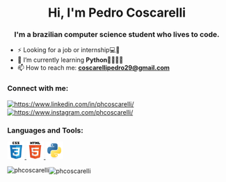 <h1 align="center">Hi, I'm Pedro Coscarelli</h1>
<h3 align="center">I'm a brazilian computer science student who lives to code. </h3>

- ⚡ Looking for a job or internship💻🤖
- 🌱 I’m currently learning **Python🐍👨🏻‍💻**
- 📫 How to reach me: **coscarellipedro29@gmail.com**

<h3 align="left">Connect with me:</h3>
<p align="left">
<a href="https://www.linkedin.com/in/phcoscarelli/" target="blank"><img align="center" src="https://raw.githubusercontent.com/rahuldkjain/github-profile-readme-generator/master/src/images/icons/Social/linked-in-alt.svg" alt="https://www.linkedin.com/in/phcoscarelli/" height="30" width="40" /> </a>
<a href="https://www.instagram.com/phcoscarelli/" target="blank"><img align="center" src="https://raw.githubusercontent.com/rahuldkjain/github-profile-readme-generator/master/src/images/icons/Social/instagram.svg" alt="https://www.instagram.com/phcoscarelli/" height="30" width="40" /></a>
</p>

<h3 align="left">Languages and Tools:</h3>
<p align="left"> <a href="https://www.w3schools.com/css/" target="_blank" rel="noreferrer"> <img src="https://raw.githubusercontent.com/devicons/devicon/master/icons/css3/css3-original-wordmark.svg" alt="css3" width="40" height="40"/> </a> <a href="https://www.w3.org/html/" target="_blank" rel="noreferrer"> <img src="https://raw.githubusercontent.com/devicons/devicon/master/icons/html5/html5-original-wordmark.svg" alt="html5" width="40" height="40"/> </a> <a href="https://www.python.org" target="_blank" rel="noreferrer"> <img src="https://raw.githubusercontent.com/devicons/devicon/master/icons/python/python-original.svg" alt="python" width="40" height="40"/> </a> 

<p><img align="left" src="https://github-readme-stats.vercel.app/api/top-langs?username=phcoscarelli&show_icons=true&theme=dracula&title_color=ffffff&text_color=ffffff&locale=en&layout=compact" alt="phcoscarelli" /></p>

<p><img align="center" src="https://github-readme-streak-stats.herokuapp.com/?user=phcoscarelli" alt="phcoscarelli" /></p>
